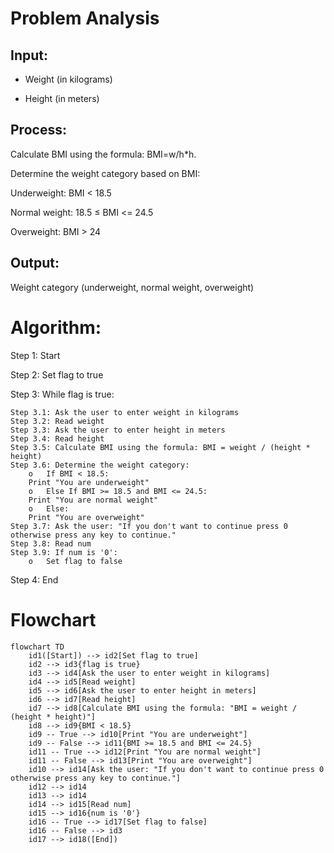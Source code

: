 # Problem Analysis

## Input:

- Weight (in kilograms)

- Height (in meters)

## Process: 

Calculate BMI using the formula: BMI=w/h*h.

Determine the weight category based on BMI:

Underweight: BMI < 18.5

Normal weight: 18.5 ≤ BMI <= 24.5

Overweight: BMI > 24

## Output: 

Weight category (underweight, normal weight, overweight)

# Algorithm:

Step 1: Start

Step 2: Set flag to true

Step 3:  While flag is true:

	Step 3.1: Ask the user to enter weight in kilograms
	Step 3.2: Read weight
	Step 3.3: Ask the user to enter height in meters
	Step 3.4: Read height
	Step 3.5: Calculate BMI using the formula: BMI = weight / (height * height)
	Step 3.6: Determine the weight category:
		o	If BMI < 18.5:
		Print "You are underweight"
		o	Else If BMI >= 18.5 and BMI <= 24.5:
		Print "You are normal weight"
		o	Else:
		Print "You are overweight"
	Step 3.7: Ask the user: "If you don't want to continue press 0 otherwise press any key to continue."
	Step 3.8: Read num
	Step 3.9: If num is '0':
		o	Set flag to false

Step 4: End

# Flowchart

``` mermaid
flowchart TD
    id1([Start]) --> id2[Set flag to true]
    id2 --> id3{flag is true}
    id3 --> id4[Ask the user to enter weight in kilograms]
    id4 --> id5[Read weight]
    id5 --> id6[Ask the user to enter height in meters]
    id6 --> id7[Read height]
    id7 --> id8[Calculate BMI using the formula: "BMI = weight / (height * height)"]
    id8 --> id9{BMI < 18.5}
    id9 -- True --> id10[Print "You are underweight"]
    id9 -- False --> id11{BMI >= 18.5 and BMI <= 24.5}
    id11 -- True --> id12[Print "You are normal weight"]
    id11 -- False --> id13[Print "You are overweight"]
    id10 --> id14[Ask the user: "If you don't want to continue press 0 otherwise press any key to continue."]
    id12 --> id14
    id13 --> id14
    id14 --> id15[Read num]
    id15 --> id16{num is '0'}
    id16 -- True --> id17[Set flag to false]
    id16 -- False --> id3
    id17 --> id18([End])

